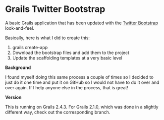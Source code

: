 # Grails Twitter Bootstrap

A basic Grails application that has been updated with the [Twitter Bootstrap](http://www.getbootstrap.com) look-and-feel.

Basically, here is what I did to create this:

1. grails create-app
2. Download the bootstrap files and add them to the project
3. Update the scaffolding templates at a very basic level

**Background**

I found myself doing this same process a couple of times so I decided to just do it one time and put it on GitHub so I would not have to do it over and over again. If I help anyone else in the process, that is great!

**Version**

This is running on Grails 2.4.3. For Grails 2.1.0, which was done in a slightly different way, check out the corresponding branch.
